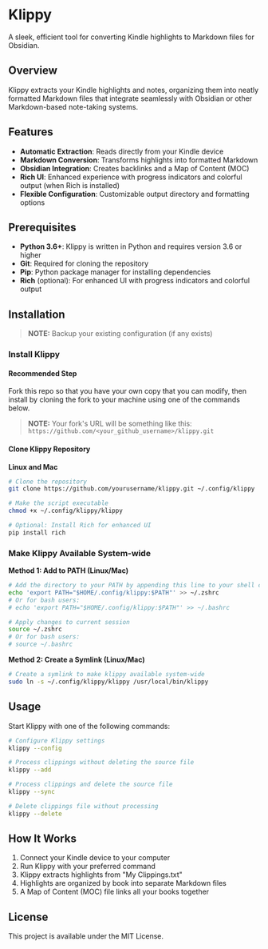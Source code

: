 # Klippy

A sleek, efficient tool for converting Kindle highlights to Markdown files for Obsidian.

## Overview

Klippy extracts your Kindle highlights and notes, organizing them into neatly formatted Markdown files that integrate seamlessly with Obsidian or other Markdown-based note-taking systems.

## Features

- **Automatic Extraction**: Reads directly from your Kindle device
- **Markdown Conversion**: Transforms highlights into formatted Markdown
- **Obsidian Integration**: Creates backlinks and a Map of Content (MOC)
- **Rich UI**: Enhanced experience with progress indicators and colorful output (when Rich is installed)
- **Flexible Configuration**: Customizable output directory and formatting options

## Prerequisites

- **Python 3.6+**: Klippy is written in Python and requires version 3.6 or higher
- **Git**: Required for cloning the repository
- **Pip**: Python package manager for installing dependencies
- **Rich** (optional): For enhanced UI with progress indicators and colorful output

## Installation

> **NOTE:** Backup your existing configuration (if any exists)

### Install Klippy

#### Recommended Step

Fork this repo so that you have your own copy that you can modify, then install by cloning the fork to your machine using one of the commands below.

> **NOTE:** Your fork's URL will be something like this: `https://github.com/<your_github_username>/klippy.git`

#### Clone Klippy Repository

**Linux and Mac**

```bash
# Clone the repository
git clone https://github.com/yourusername/klippy.git ~/.config/klippy

# Make the script executable
chmod +x ~/.config/klippy/klippy

# Optional: Install Rich for enhanced UI
pip install rich
```

### Make Klippy Available System-wide

**Method 1: Add to PATH (Linux/Mac)**

```bash
# Add the directory to your PATH by appending this line to your shell config file
echo 'export PATH="$HOME/.config/klippy:$PATH"' >> ~/.zshrc
# Or for bash users:
# echo 'export PATH="$HOME/.config/klippy:$PATH"' >> ~/.bashrc

# Apply changes to current session
source ~/.zshrc
# Or for bash users:
# source ~/.bashrc
```

**Method 2: Create a Symlink (Linux/Mac)**

```bash
# Create a symlink to make klippy available system-wide
sudo ln -s ~/.config/klippy/klippy /usr/local/bin/klippy
```

## Usage

Start Klippy with one of the following commands:

```bash
# Configure Klippy settings
klippy --config

# Process clippings without deleting the source file
klippy --add

# Process clippings and delete the source file
klippy --sync

# Delete clippings file without processing
klippy --delete
```

## How It Works

1. Connect your Kindle device to your computer
2. Run Klippy with your preferred command
3. Klippy extracts highlights from "My Clippings.txt"
4. Highlights are organized by book into separate Markdown files
5. A Map of Content (MOC) file links all your books together

## License

This project is available under the MIT License.
